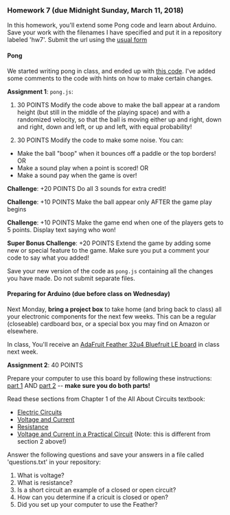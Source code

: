 ### Homework 7 (due Midnight Sunday, March 11, 2018)

In this homework, you'll extend some Pong code and learn about Arduino. Save your work with the filenames I have specified and put it in a repository labeled 'hw7'.  Submit the url using the [usual form](https://docs.google.com/forms/d/e/1FAIpQLSdsmP-O5zUX7yqt2SPWE9AiUPgcG28jPrEjmigq1fqCVSBxpQ/viewform) 

#### Pong

We started writing pong in class, and ended up with [this code](https://github.com/cantor10000/cca-programming-electronics-spring-2018/blob/master/class_code/pong_monday.js).  I've added some comments to the code with hints on how to make certain changes.  

**Assignment 1**: `pong.js`: 

1) 30 POINTS Modify the code above to make the ball appear at a random height (but still in the middle of the playing space) and with a randomized velocity, so that the ball is moving either up and right, down and right, down and left, or up and left, with equal probability!    

2) 30 POINTS Modify the code to make some noise.  You can:
 - Make the ball "boop" when it bounces off a paddle or the top borders!  
OR 
 - Make a sound play when a point is scored!
OR 
 - Make a sound pay when the game is over!  
 
**Challenge**: +20 POINTS Do all 3 sounds for extra credit!

**Challenge**: +10 POINTS Make the ball appear only AFTER the game play begins

**Challenge**: +10 POINTS Make the game end when one of the players gets to 5 points.  Display text saying who won! 

**Super Bonus Challenge**: +20 POINTS Extend the game by adding some new or special feature to the game.  Make sure you put a comment your code to say what you added!

Save your new version of the code as `pong.js` containing all the changes you have made.  Do not submit separate files.

#### Preparing for Arduino (due before class on Wednesday)

Next Monday, **bring a project box** to take home (and bring back to class) all your electronic components for the next few weeks. This can be a regular (closeable) cardboard box, or a special box you may find on Amazon or elsewhere.

In class, You'll receive an [AdaFruit Feather 32u4 Bluefruit LE board](https://learn.adafruit.com/adafruit-feather-32u4-bluefruit-le/setup) in class next week. 

**Assignment 2**: 40 POINTS

Prepare your computer to use this board by following these instructions: [part 1](https://learn.adafruit.com/adafruit-feather-32u4-bluefruit-le/setup) AND [part 2](https://learn.adafruit.com/adafruit-feather-32u4-bluefruit-le/using-with-arduino-ide) -- **make sure you do both parts!**

Read these sections from Chapter 1 of the All About Circuits textbook:
 - [Electric Circuits](https://www.allaboutcircuits.com/textbook/direct-current/chpt-1/electric-circuits/) 
 - [Voltage and Current](https://www.allaboutcircuits.com/textbook/direct-current/chpt-1/voltage-current/)
 - [Resistance](https://www.allaboutcircuits.com/textbook/direct-current/chpt-1/resistance/)
 - [Voltage and Current in a Practical Circuit](https://www.allaboutcircuits.com/textbook/direct-current/chpt-1/voltage-current-practical-circuit/) (Note: this is different from section 2 above!)

Answer the following questions and save your answers in a file called 'questions.txt' in your repository:

1) What is voltage?
2) What is resistance?
3) Is a short circuit an example of a closed or open circuit?  
4) How can you determine if a cricuit is closed or open?
5) Did you set up your computer to use the Feather?   
